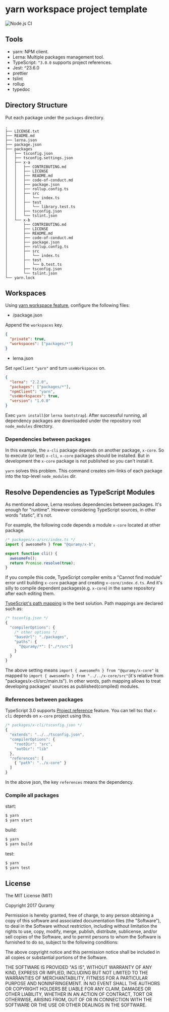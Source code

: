 # yarn workspace project template

![Node.js CI](https://github.com/JimYan/yarn-workspaces-ts/workflows/Node.js%20CI/badge.svg)

## Tools

- yarn: NPM client.
- Lerna: Multiple packages management tool.
- TypeScript: `^3.0.0` supports project references.
- Jest: ^23.6.0
- prettier
- tslint
- rollup
- typedoc

## Directory Structure

Put each package under the `packages` directory.

```
.
├── LICENSE.txt
├── README.md
├── lerna.json
├── package.json
├── packages
│   ├── tsconfig.json
│   ├── tsconfig.settings.json
│   ├── x-a
│   │   ├── CONTRIBUTING.md
│   │   ├── LICENSE
│   │   ├── README.md
│   │   ├── code-of-conduct.md
│   │   ├── package.json
│   │   ├── rollup.config.ts
│   │   ├── src
│   │   │   └── index.ts
│   │   ├── test
│   │   │   └── library.test.ts
│   │   ├── tsconfig.json
│   │   └── tslint.json
│   └── x-b
│       ├── CONTRIBUTING.md
│       ├── LICENSE
│       ├── README.md
│       ├── code-of-conduct.md
│       ├── package.json
│       ├── rollup.config.ts
│       ├── src
│       │   └── index.ts
│       ├── test
│       │   └── b.test.ts
│       ├── tsconfig.json
│       └── tslint.json
└── yarn.lock
```

## Workspaces

Using [yarn workspace feature](https://yarnpkg.com/en/docs/workspaces), configure the following files:

- /package.json

Append the `workspaces` key.

```json
{
  "private": true,
  "workspaces": ["packages/*"]
}
```

- lerna.json

Set `npmClient` `"yarn"` and turn `useWorkspaces` on.

```json
{
  "lerna": "2.2.0",
  "packages": ["packages/*"],
  "npmClient": "yarn",
  "useWorkspaces": true,
  "version": "1.0.0"
}
```

Exec `yarn install`(or `lerna bootstrap`). After successful running, all dependency packages are downloaded under the repository root `node_modules` directory.

### Dependencies between packages

In this example, the `x-cli` package depends on another package, `x-core`. So to execute (or test) `x-cli`, `x-core` packages should be installed.
But in development the `x-core` package is not published so you can't install it.

`yarn` solves this problem. This command creates sim-links of each package into the top-level `node_modules` dir.

## Resolve Dependencies as TypeScript Modules

As mentioned above, Lerna resolves dependencies between packages. It's enough for "runtime". However considering TypeScript sources, in other words "static", it's not.

For example, the following code depends a module `x-core` located at other package.

```ts
/* packages/x-a/src/index.ts */
import { awesomeFn } from "@quramy/x-b";

export function cli() {
  awesomeFn();
  return Promise.resolve(true);
}
```

If you compile this code, TypeScript compiler emits a "Cannot find module" error until building `x-core` package and creating `x-core/index.d.ts`. And it's silly to compile dependent packages(e.g. `x-core`) in the same repository after each editing them.

[TypeScript's path mapping](https://www.typescriptlang.org/docs/handbook/module-resolution.html#path-mapping) is the best solution. Path mappings are declared such as:

```js
/* tsconfig.json */
{
  "compilerOptions": {
    /* other options */
    "baseUrl": "./packages",
    "paths": {
      "@quramy/*": ["./*/src"]
    }
  }
}
```

The above setting means `import { awesomeFn } from "@quramy/x-core"` is mapped to `import { awesomeFn } from "../../x-core/src"`(it's relative from "packages/x-cli/src/main.ts"). In other words, path mapping allows to treat developing packages' sources as published(compiled) modules.

### References between packages

TypeScript 3.0 supports [Project reference](https://www.typescriptlang.org/docs/handbook/project-references.html) feature. You can tell tsc that `x-cli` depends on `x-core` project using this.

```js
/* packages/x-cli/tsconfig.json */
{
  "extends": "../../tsconfig.json",
  "compilerOptions": {
    "rootDir": "src",
    "outDir": "lib"
  },
  "references": [
    { "path": "../x-core" }
  ]
}
```

In the above json, the key `references` means the dependency.

### Compile all packages

start:

```sh
$ yarn
$ yarn start
```

build:

```sh
$ yarn
$ yarn build
```

test:

```sh
$ yarn
$ yarn test
```

## License

The MIT License (MIT)

Copyright 2017 Quramy

Permission is hereby granted, free of charge, to any person obtaining a copy of this software and associated documentation files (the "Software"), to deal in the Software without restriction, including without limitation the rights to use, copy, modify, merge, publish, distribute, sublicense, and/or sell copies of the Software, and to permit persons to whom the Software is furnished to do so, subject to the following conditions:

The above copyright notice and this permission notice shall be included in all copies or substantial portions of the Software.

THE SOFTWARE IS PROVIDED "AS IS", WITHOUT WARRANTY OF ANY KIND, EXPRESS OR IMPLIED, INCLUDING BUT NOT LIMITED TO THE WARRANTIES OF MERCHANTABILITY, FITNESS FOR A PARTICULAR PURPOSE AND NONINFRINGEMENT. IN NO EVENT SHALL THE AUTHORS OR COPYRIGHT HOLDERS BE LIABLE FOR ANY CLAIM, DAMAGES OR OTHER LIABILITY, WHETHER IN AN ACTION OF CONTRACT, TORT OR OTHERWISE, ARISING FROM, OUT OF OR IN CONNECTION WITH THE SOFTWARE OR THE USE OR OTHER DEALINGS IN THE SOFTWARE.
